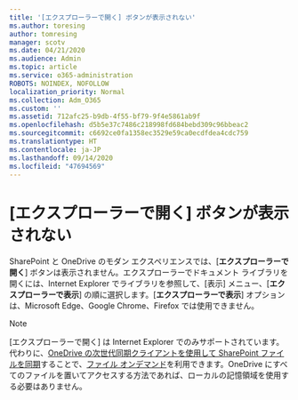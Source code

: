 ```yaml
---
title: '[エクスプローラー​​で開く] ボタンが表示されない'
ms.author: toresing
author: tomresing
manager: scotv
ms.date: 04/21/2020
ms.audience: Admin
ms.topic: article
ms.service: o365-administration
ROBOTS: NOINDEX, NOFOLLOW
localization_priority: Normal
ms.collection: Adm_O365
ms.custom: ''
ms.assetid: 712afc25-b9db-4f55-bf79-9f4e5861ab9f
ms.openlocfilehash: d5b5e37c7486c218998fd684bebd309c96bbeac2
ms.sourcegitcommit: c6692ce0fa1358ec3529e59ca0ecdfdea4cdc759
ms.translationtype: HT
ms.contentlocale: ja-JP
ms.lasthandoff: 09/14/2020
ms.locfileid: "47694569"
---
```

# <a name="the-open-with-explorer-button-is-missing"></a>[エクスプローラー​​で開く] ボタンが表示されない

SharePoint と OneDrive のモダン エクスペリエンスでは、[**エクスプローラー​​で開く**] ボタンは表示されません。エクスプローラーでドキュメント ライブラリを開くには、Internet Explorer でライブラリを参照して、[表示] メニュー、[**エクスプローラーで表示**] の順に選択します。[**エクスプローラーで表示**] オプションは、Microsoft Edge、Google Chrome、Firefox では使用できません。 
  
> [!NOTE]
> [エクスプローラー​​で開く] は Internet Explorer でのみサポートされています。代わりに、[OneDrive の次世代同期クライアントを使用して SharePoint ファイルを同期](https://support.office.com/article/6de9ede8-5b6e-4503-80b2-6190f3354a88.aspx)することで、[ファイル オンデマンド](https://support.office.com/article/0e6860d3-d9f3-4971-b321-7092438fb38e.aspx)を利用できます。OneDrive にすべてのファイルを置いてアクセスする方法であれば、ローカルの記憶領域を使用する必要はありません。 
  

